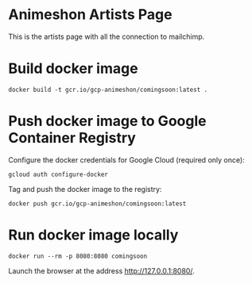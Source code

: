 # Animeshon Artists Page

This is the artists page with all the connection to mailchimp.

# Build docker image

```
docker build -t gcr.io/gcp-animeshon/comingsoon:latest .
```

# Push docker image to Google Container Registry

Configure the docker credentials for Google Cloud (required only once):

```
gcloud auth configure-docker
```

Tag and push the docker image to the registry:

```
docker push gcr.io/gcp-animeshon/comingsoon:latest
```

# Run docker image locally

```
docker run --rm -p 8080:8080 comingsoon
```

Launch the browser at the address http://127.0.0.1:8080/.